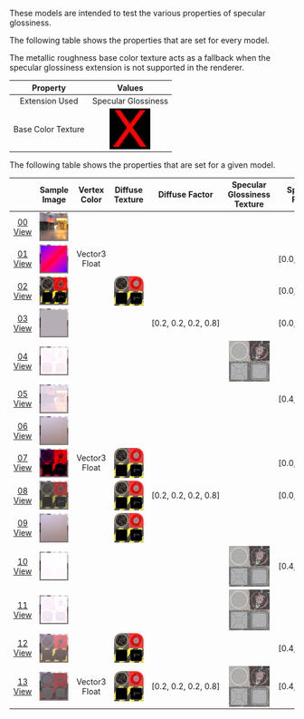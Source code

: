 These models are intended to test the various properties of specular glossiness.  

The following table shows the properties that are set for every model.  

The metallic roughness base color texture acts as a fallback when the specular glossiness extension is not supported in the renderer.  

| Property | **Values** |
| :---: | :---: |
| Extension Used | Specular Glossiness |
| Base Color Texture | [<img src="Thumbnails/BaseColor_X.png" align="middle">](Textures/BaseColor_X.png) |

 
The following table shows the properties that are set for a given model.  

|   | Sample Image | Vertex Color | Diffuse Texture | Diffuse Factor | Specular Glossiness Texture | Specular Factor | Glossiness Factor |
| :---: | :---: | :---: | :---: | :---: | :---: | :---: | :---: |
| [00](Material_SpecularGlossiness_00.gltf)<br>[View](https://bghgary.github.io/glTF-Assets-Viewer/?folder=8&model=0) | [<img src="Thumbnails/Material_SpecularGlossiness_00.png" align="middle">](SampleImages/Material_SpecularGlossiness_00.png) |   |   |   |   |   |   |
| [01](Material_SpecularGlossiness_01.gltf)<br>[View](https://bghgary.github.io/glTF-Assets-Viewer/?folder=8&model=1) | [<img src="Thumbnails/Material_SpecularGlossiness_01.png" align="middle">](SampleImages/Material_SpecularGlossiness_01.png) | Vector3 Float |   |   |   | [0.0,&nbsp;0.0,&nbsp;0.0] |   |
| [02](Material_SpecularGlossiness_02.gltf)<br>[View](https://bghgary.github.io/glTF-Assets-Viewer/?folder=8&model=2) | [<img src="Thumbnails/Material_SpecularGlossiness_02.png" align="middle">](SampleImages/Material_SpecularGlossiness_02.png) |   | [<img src="Thumbnails/Diffuse_Plane.png" align="middle">](Textures/Diffuse_Plane.png) |   |   | [0.0,&nbsp;0.0,&nbsp;0.0] |   |
| [03](Material_SpecularGlossiness_03.gltf)<br>[View](https://bghgary.github.io/glTF-Assets-Viewer/?folder=8&model=3) | [<img src="Thumbnails/Material_SpecularGlossiness_03.png" align="middle">](SampleImages/Material_SpecularGlossiness_03.png) |   |   | [0.2,&nbsp;0.2,&nbsp;0.2,&nbsp;0.8] |   | [0.0,&nbsp;0.0,&nbsp;0.0] |   |
| [04](Material_SpecularGlossiness_04.gltf)<br>[View](https://bghgary.github.io/glTF-Assets-Viewer/?folder=8&model=4) | [<img src="Thumbnails/Material_SpecularGlossiness_04.png" align="middle">](SampleImages/Material_SpecularGlossiness_04.png) |   |   |   | [<img src="Thumbnails/SpecularGlossiness_Plane.png" align="middle">](Textures/SpecularGlossiness_Plane.png) |   |   |
| [05](Material_SpecularGlossiness_05.gltf)<br>[View](https://bghgary.github.io/glTF-Assets-Viewer/?folder=8&model=5) | [<img src="Thumbnails/Material_SpecularGlossiness_05.png" align="middle">](SampleImages/Material_SpecularGlossiness_05.png) |   |   |   |   | [0.4,&nbsp;0.4,&nbsp;0.4] |   |
| [06](Material_SpecularGlossiness_06.gltf)<br>[View](https://bghgary.github.io/glTF-Assets-Viewer/?folder=8&model=6) | [<img src="Thumbnails/Material_SpecularGlossiness_06.png" align="middle">](SampleImages/Material_SpecularGlossiness_06.png) |   |   |   |   |   | 0.3 |
| [07](Material_SpecularGlossiness_07.gltf)<br>[View](https://bghgary.github.io/glTF-Assets-Viewer/?folder=8&model=7) | [<img src="Thumbnails/Material_SpecularGlossiness_07.png" align="middle">](SampleImages/Material_SpecularGlossiness_07.png) | Vector3 Float | [<img src="Thumbnails/Diffuse_Plane.png" align="middle">](Textures/Diffuse_Plane.png) |   |   | [0.0,&nbsp;0.0,&nbsp;0.0] |   |
| [08](Material_SpecularGlossiness_08.gltf)<br>[View](https://bghgary.github.io/glTF-Assets-Viewer/?folder=8&model=8) | [<img src="Thumbnails/Material_SpecularGlossiness_08.png" align="middle">](SampleImages/Material_SpecularGlossiness_08.png) |   | [<img src="Thumbnails/Diffuse_Plane.png" align="middle">](Textures/Diffuse_Plane.png) | [0.2,&nbsp;0.2,&nbsp;0.2,&nbsp;0.8] |   | [0.0,&nbsp;0.0,&nbsp;0.0] |   |
| [09](Material_SpecularGlossiness_09.gltf)<br>[View](https://bghgary.github.io/glTF-Assets-Viewer/?folder=8&model=9) | [<img src="Thumbnails/Material_SpecularGlossiness_09.png" align="middle">](SampleImages/Material_SpecularGlossiness_09.png) |   | [<img src="Thumbnails/Diffuse_Plane.png" align="middle">](Textures/Diffuse_Plane.png) |   |   |   | 0.3 |
| [10](Material_SpecularGlossiness_10.gltf)<br>[View](https://bghgary.github.io/glTF-Assets-Viewer/?folder=8&model=10) | [<img src="Thumbnails/Material_SpecularGlossiness_10.png" align="middle">](SampleImages/Material_SpecularGlossiness_10.png) |   |   |   | [<img src="Thumbnails/SpecularGlossiness_Plane.png" align="middle">](Textures/SpecularGlossiness_Plane.png) | [0.4,&nbsp;0.4,&nbsp;0.4] |   |
| [11](Material_SpecularGlossiness_11.gltf)<br>[View](https://bghgary.github.io/glTF-Assets-Viewer/?folder=8&model=11) | [<img src="Thumbnails/Material_SpecularGlossiness_11.png" align="middle">](SampleImages/Material_SpecularGlossiness_11.png) |   |   |   | [<img src="Thumbnails/SpecularGlossiness_Plane.png" align="middle">](Textures/SpecularGlossiness_Plane.png) |   | 0.3 |
| [12](Material_SpecularGlossiness_12.gltf)<br>[View](https://bghgary.github.io/glTF-Assets-Viewer/?folder=8&model=12) | [<img src="Thumbnails/Material_SpecularGlossiness_12.png" align="middle">](SampleImages/Material_SpecularGlossiness_12.png) |   | [<img src="Thumbnails/Diffuse_Plane.png" align="middle">](Textures/Diffuse_Plane.png) |   |   | [0.4,&nbsp;0.4,&nbsp;0.4] | 0.3 |
| [13](Material_SpecularGlossiness_13.gltf)<br>[View](https://bghgary.github.io/glTF-Assets-Viewer/?folder=8&model=13) | [<img src="Thumbnails/Material_SpecularGlossiness_13.png" align="middle">](SampleImages/Material_SpecularGlossiness_13.png) | Vector3 Float | [<img src="Thumbnails/Diffuse_Plane.png" align="middle">](Textures/Diffuse_Plane.png) | [0.2,&nbsp;0.2,&nbsp;0.2,&nbsp;0.8] | [<img src="Thumbnails/SpecularGlossiness_Plane.png" align="middle">](Textures/SpecularGlossiness_Plane.png) | [0.4,&nbsp;0.4,&nbsp;0.4] | 0.3 |
 
